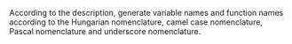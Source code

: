 
According to the description, generate variable names and function names according to the Hungarian nomenclature, camel case nomenclature, Pascal nomenclature and underscore nomenclature.

